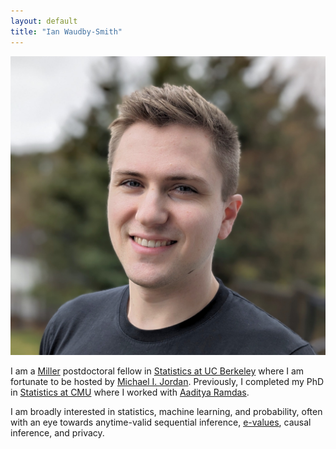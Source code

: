 ```yaml
---
layout: default
title: "Ian Waudby-Smith"
---
```


<img id='headerim' src="/assets/images/headshot2024.jpg">

I am a [Miller](https://miller.berkeley.edu/) postdoctoral fellow in [Statistics at UC Berkeley](https://statistics.berkeley.edu/) where I am fortunate to be hosted by [Michael I. Jordan](https://people.eecs.berkeley.edu/~jordan/). Previously, I completed my PhD in [Statistics at CMU](http://stat.cmu.edu/) where I worked with [Aaditya Ramdas](http://www.stat.cmu.edu/~aramdas/).

I am broadly interested in statistics, machine learning, and probability, often with an eye towards anytime-valid sequential inference, [e-values](https://en.wikipedia.org/wiki/E-values), causal inference, and privacy. 

